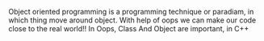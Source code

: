 Object oriented programming is a programming technique or paradiam, in which thing move around object. With help of oops we can make our code close to the real world!!
In Oops, Class And Object are important, in C++
